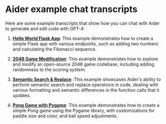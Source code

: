 # Aider example chat transcripts

Here are some example transcripts that show how you can chat with Aider to generate and edit code with GPT-4:

1. [**Hello World Flask App**](hello-world-flask.md): This example demonstrates how to create a simple Flask app with various endpoints, such as adding two numbers and calculating the Fibonacci sequence.

2. [**2048 Game Modification**](2048-game.md): This example demonstrates how to explore and modify an open-source 2048 game codebase, including adding randomness to the scoring system.

3. [**Semantic Search & Replace**](semantic-search-replace.md): This example showcases Aider's ability to perform semantic search and replace operations in code, dealing with various formatting and semantic differences in the function calls that it updates.

4. [**Pong Game with Pygame**](pong.md): This example demonstrates how to create a simple Pong game using the Pygame library, with customizations for paddle size and color, and ball speed adjustments.
